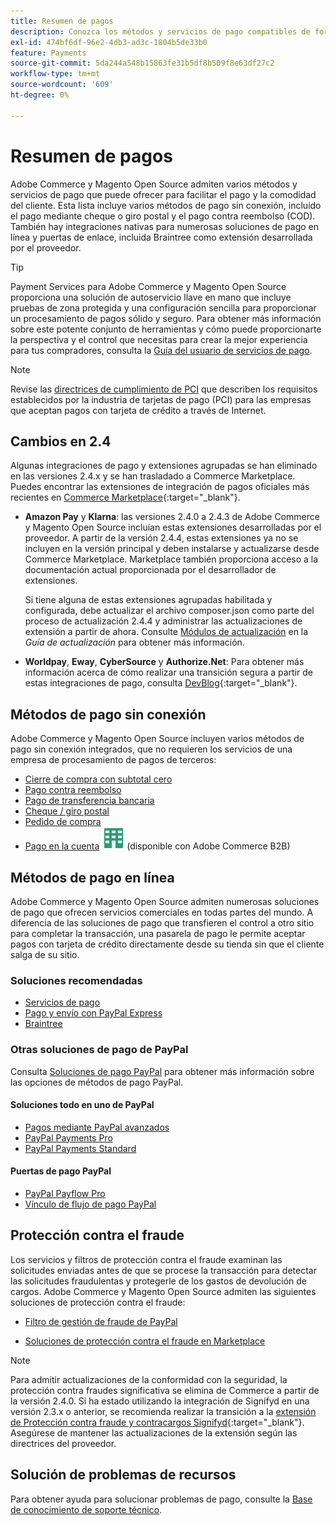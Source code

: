 ```yaml
---
title: Resumen de pagos
description: Conozca los métodos y servicios de pago compatibles de forma nativa con Adobe Commerce y Magento Open Source.
exl-id: 474bf6df-96e2-4db3-ad3c-1804b5de33b0
feature: Payments
source-git-commit: 5da244a548b15863fe31b5df8b509f8e63df27c2
workflow-type: tm+mt
source-wordcount: '609'
ht-degree: 0%

---
```


# Resumen de pagos

Adobe Commerce y Magento Open Source admiten varios métodos y servicios de pago que puede ofrecer para facilitar el pago y la comodidad del cliente. Esta lista incluye varios métodos de pago sin conexión, incluido el pago mediante cheque o giro postal y el pago contra reembolso (COD). También hay integraciones nativas para numerosas soluciones de pago en línea y puertas de enlace, incluida Braintree como extensión desarrollada por el proveedor.

>[!TIP]
>
>Payment Services para Adobe Commerce y Magento Open Source proporciona una solución de autoservicio llave en mano que incluye pruebas de zona protegida y una configuración sencilla para proporcionar un procesamiento de pagos sólido y seguro. Para obtener más información sobre este potente conjunto de herramientas y cómo puede proporcionarte la perspectiva y el control que necesitas para crear la mejor experiencia para tus compradores, consulta la [Guía del usuario de servicios de pago](https://experienceleague.adobe.com/docs/commerce/payment-services/guide-overview.html).

>[!NOTE]
>
>Revise las [directrices de cumplimiento de PCI](../getting-started/compliance-pci.md) que describen los requisitos establecidos por la industria de tarjetas de pago (PCI) para las empresas que aceptan pagos con tarjeta de crédito a través de Internet.

## Cambios en 2.4

Algunas integraciones de pago y extensiones agrupadas se han eliminado en las versiones 2.4.x y se han trasladado a Commerce Marketplace. Puedes encontrar las extensiones de integración de pagos oficiales más recientes en [Commerce Marketplace](https://marketplace.magento.com/extensions/payments-security.html){:target="_blank"}.

- **Amazon Pay** y **Klarna**: las versiones 2.4.0 a 2.4.3 de Adobe Commerce y Magento Open Source incluían estas extensiones desarrolladas por el proveedor. A partir de la versión 2.4.4, estas extensiones ya no se incluyen en la versión principal y deben instalarse y actualizarse desde Commerce Marketplace. Marketplace también proporciona acceso a la documentación actual proporcionada por el desarrollador de extensiones.

  Si tiene alguna de estas extensiones agrupadas habilitada y configurada, debe actualizar el archivo composer.json como parte del proceso de actualización 2.4.4 y administrar las actualizaciones de extensión a partir de ahora. Consulte [Módulos de actualización](https://experienceleague.adobe.com/docs/commerce-operations/upgrade-guide/modules/upgrade.html) en la _Guía de actualización_ para obtener más información.

- **Worldpay**, **Eway**, **CyberSource** y **Authorize.Net**: Para obtener más información acerca de cómo realizar una transición segura a partir de estas integraciones de pago, consulta [DevBlog](https://community.magento.com/t5/Magento-DevBlog/Deprecation-of-Magento-core-payment-integrations/ba-p/426445){:target="_blank"}.

## Métodos de pago sin conexión

Adobe Commerce y Magento Open Source incluyen varios métodos de pago sin conexión integrados, que no requieren los servicios de una empresa de procesamiento de pagos de terceros:

- [Cierre de compra con subtotal cero](zero-subtotal-checkout.md)
- [Pago contra reembolso](cash-on-delivery.md)
- [Pago de transferencia bancaria](bank-transfer.md)
- [Cheque / giro postal](check-money-order.md)
- [Pedido de compra](purchase-order.md)
- [Pago en la cuenta](../b2b/enable-basic-features.md#configure-payment-on-account) ![Adobe Commerce B2B](../assets/b2b.svg) (disponible con Adobe Commerce B2B)

## Métodos de pago en línea

Adobe Commerce y Magento Open Source admiten numerosas soluciones de pago que ofrecen servicios comerciales en todas partes del mundo. A diferencia de las soluciones de pago que transfieren el control a otro sitio para completar la transacción, una pasarela de pago le permite aceptar pagos con tarjeta de crédito directamente desde su tienda sin que el cliente salga de su sitio.

### Soluciones recomendadas

- [Servicios de pago](https://experienceleague.adobe.com/docs/commerce/payment-services/guide-overview.html)
- [Pago y envío con PayPal Express](paypal-express-checkout.md)
- [Braintree](braintree.md)

### Otras soluciones de pago de PayPal

Consulta [Soluciones de pago PayPal](paypal.md) para obtener más información sobre las opciones de métodos de pago PayPal.

#### Soluciones todo en uno de PayPal

- [Pagos mediante PayPal avanzados](paypal-payments-advanced.md)
- [PayPal Payments Pro](paypal-payments-pro.md)
- [PayPal Payments Standard](paypal-payments-standard.md)

#### Puertas de pago PayPal

- [PayPal Payflow Pro](paypal-payflow-pro.md)
- [Vínculo de flujo de pago PayPal](paypal-payflow-link.md)

## Protección contra el fraude

Los servicios y filtros de protección contra el fraude examinan las solicitudes enviadas antes de que se procese la transacción para detectar las solicitudes fraudulentas y protegerle de los gastos de devolución de cargos. Adobe Commerce y Magento Open Source admiten las siguientes soluciones de protección contra el fraude:

- [Filtro de gestión de fraude de PayPal](paypal.md#paypal-fraud-management-filters)

- [Soluciones de protección contra el fraude en Marketplace][1]

>[!NOTE]
>
>Para admitir actualizaciones de la conformidad con la seguridad, la protección contra fraudes significativa se elimina de Commerce a partir de la versión 2.4.0. Si ha estado utilizando la integración de Signifyd en una versión 2.3.x o anterior, se recomienda realizar la transición a la [extensión de Protección contra fraude y contracargos Signifyd](https://marketplace.magento.com/signifyd-module-connect.html){:target="_blank"}. Asegúrese de mantener las actualizaciones de la extensión según las directrices del proveedor.

## Solución de problemas de recursos

Para obtener ayuda para solucionar problemas de pago, consulte la [Base de conocimiento de soporte técnico](https://experienceleague.adobe.com/docs/commerce-knowledge-base/kb/overview.html?lang=en).

[1]: https://marketplace.magento.com/catalogsearch/result?q=fraud%20protection
